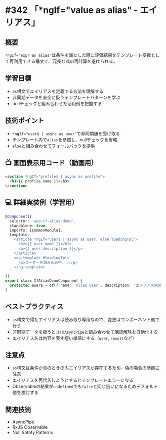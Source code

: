 # #342 「*ngIf=\"value as alias\" - エイリアス」

## 概要
`*ngIf="expr as alias"`は条件を満たした際に評価結果をテンプレート変数として再利用できる構文で、冗長な式の再計算を避けられる。

## 学習目標
- `as`構文でエイリアスを定義する方法を理解する
- 非同期データを安全に扱うテンプレートパターンを学ぶ
- nullチェックと組み合わせた活用例を把握する

## 技術ポイント
- `*ngIf="user$ | async as user"`で非同期値を受け取る
- テンプレート内で`alias`を参照し、nullチェックを省略
- `else`と組み合わせてフォールバックを提供

## 📺 画面表示用コード（動画用）
```html
<section *ngIf="profile$ | async as profile">
  <h3>{{ profile.name }}</h3>
</section>
```

## 💻 詳細実装例（学習用）
```typescript
@Component({
  selector: 'app-if-alias-demo',
  standalone: true,
  imports: [CommonModule],
  template: `
    <article *ngIf="user$ | async as user; else loadingTpl">
      <h2>{{ user.name }}</h2>
      <p>{{ user.description }}</p>
    </article>
    <ng-template #loadingTpl>
      <p>ユーザーを読み込み中...</p>
    </ng-template>
  `
})
export class IfAliasDemoComponent {
  protected user$ = of({ name: 'Alias User', description: 'エイリアス構文の例' }).pipe(delay(400));
}
```

## ベストプラクティス
- `as`構文で得たエイリアスは読み取り専用なので、変更はコンポーネント側で行う
- 非同期データを扱うときは`AsyncPipe`と組み合わせて購読解除を自動化する
- エイリアス名は内容を表す短い単語にする（`user`, `result`など）

## 注意点
- `as`構文は条件が真のときのみエイリアスが存在するため、偽の場合の参照に注意
- エイリアスを再代入しようとするとテンプレートエラーになる
- Observableの結果が`undefined`でも`false`と同じ扱いになるためデフォルト値を検討する

## 関連技術
- AsyncPipe
- RxJS Observable
- Null Safety Patterns
